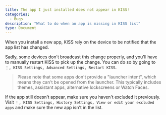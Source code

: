 ```yaml
---
title: The app I just installed does not appear in KISS!
categories:
  - Bugs
description: "What to do when an app is missing in KISS list"
type: Document
---
```


When you install a new app, KISS rely on the device to be notified that the app list has changed.

Sadly, some devices don't broadcast this change properly, and you'll have to manually restart KISS to pick up the change. You can do so by going to `⋮, KISS Settings, Advanced Settings, Restart KISS`.

> Please note that some apps don't provide a "launcher intent", which means they can't be opened from the launcher. This typically includes themes, assistant apps, alternative lockscreens or Watch Faces.

If the app still doesn't appear, make sure you haven't excluded it previously. Visit `⋮, KISS Settings, History Settings, View or edit your excluded apps` and make sure the new app isn't in the list.
